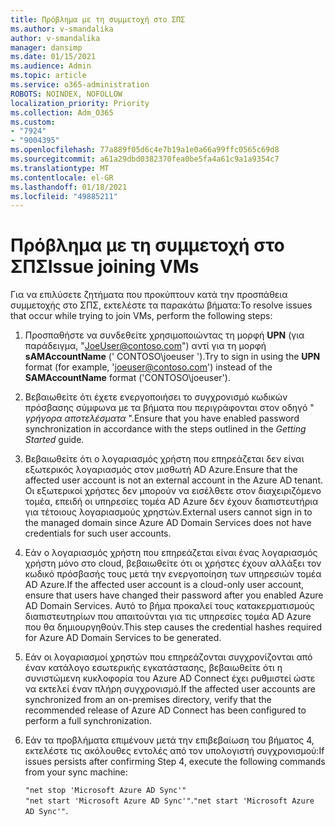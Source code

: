 ```yaml
---
title: Πρόβλημα με τη συμμετοχή στο ΣΠΣ
ms.author: v-smandalika
author: v-smandalika
manager: dansimp
ms.date: 01/15/2021
ms.audience: Admin
ms.topic: article
ms.service: o365-administration
ROBOTS: NOINDEX, NOFOLLOW
localization_priority: Priority
ms.collection: Adm_O365
ms.custom:
- "7924"
- "9004395"
ms.openlocfilehash: 77a889f05d6c4e7b19a1e0a66a99ffc0565c69d8
ms.sourcegitcommit: a61a29dbd0382370fea0be5fa4a61c9a1a9354c7
ms.translationtype: MT
ms.contentlocale: el-GR
ms.lasthandoff: 01/18/2021
ms.locfileid: "49885211"
---
```

# <a name="issue-joining-vms"></a><span data-ttu-id="a2805-102">Πρόβλημα με τη συμμετοχή στο ΣΠΣ</span><span class="sxs-lookup"><span data-stu-id="a2805-102">Issue joining VMs</span></span>

<span data-ttu-id="a2805-103">Για να επιλύσετε ζητήματα που προκύπτουν κατά την προσπάθεια συμμετοχής στο ΣΠΣ, εκτελέστε τα παρακάτω βήματα:</span><span class="sxs-lookup"><span data-stu-id="a2805-103">To resolve issues that occur while trying to join VMs, perform the following steps:</span></span>

1. <span data-ttu-id="a2805-104">Προσπαθήστε να συνδεθείτε χρησιμοποιώντας τη μορφή **UPN** (για παράδειγμα, "JoeUser@contoso.com") αντί για τη μορφή **sAMAccountName** (' CONTOSO\joeuser ').</span><span class="sxs-lookup"><span data-stu-id="a2805-104">Try to sign in using the **UPN** format (for example, 'joeuser@contoso.com') instead of the **SAMAccountName** format ('CONTOSO\joeuser').</span></span>
2. <span data-ttu-id="a2805-105">Βεβαιωθείτε ότι έχετε ενεργοποιήσει το συγχρονισμό κωδικών πρόσβασης σύμφωνα με τα βήματα που περιγράφονται στον οδηγό " *γρήγορα αποτελέσματα* ".</span><span class="sxs-lookup"><span data-stu-id="a2805-105">Ensure that you have enabled password synchronization in accordance with the steps outlined in the *Getting Started* guide.</span></span>
3. <span data-ttu-id="a2805-106">Βεβαιωθείτε ότι ο λογαριασμός χρήστη που επηρεάζεται δεν είναι εξωτερικός λογαριασμός στον μισθωτή AD Azure.</span><span class="sxs-lookup"><span data-stu-id="a2805-106">Ensure that the affected user account is not an external account in the Azure AD tenant.</span></span> <span data-ttu-id="a2805-107">Οι εξωτερικοί χρήστες δεν μπορούν να εισέλθετε στον διαχειριζόμενο τομέα, επειδή οι υπηρεσίες τομέα AD Azure δεν έχουν διαπιστευτήρια για τέτοιους λογαριασμούς χρηστών.</span><span class="sxs-lookup"><span data-stu-id="a2805-107">External users cannot sign in to the managed domain since Azure AD Domain Services does not have credentials for such user accounts.</span></span>
4. <span data-ttu-id="a2805-108">Εάν ο λογαριασμός χρήστη που επηρεάζεται είναι ένας λογαριασμός χρήστη μόνο στο cloud, βεβαιωθείτε ότι οι χρήστες έχουν αλλάξει τον κωδικό πρόσβασής τους μετά την ενεργοποίηση των υπηρεσιών τομέα AD Azure.</span><span class="sxs-lookup"><span data-stu-id="a2805-108">If the affected user account is a cloud-only user account, ensure that users have changed their password after you enabled Azure AD Domain Services.</span></span> <span data-ttu-id="a2805-109">Αυτό το βήμα προκαλεί τους κατακερματισμούς διαπιστευτηρίων που απαιτούνται για τις υπηρεσίες τομέα AD Azure που θα δημιουργηθούν.</span><span class="sxs-lookup"><span data-stu-id="a2805-109">This step causes the credential hashes required for Azure AD Domain Services to be generated.</span></span>
5. <span data-ttu-id="a2805-110">Εάν οι λογαριασμοί χρηστών που επηρεάζονται συγχρονίζονται από έναν κατάλογο εσωτερικής εγκατάστασης, βεβαιωθείτε ότι η συνιστώμενη κυκλοφορία του Azure AD Connect έχει ρυθμιστεί ώστε να εκτελεί έναν πλήρη συγχρονισμό.</span><span class="sxs-lookup"><span data-stu-id="a2805-110">If the affected user accounts are synchronized from an on-premises directory, verify that the recommended release of Azure AD Connect has been configured to perform a full synchronization.</span></span>
6. <span data-ttu-id="a2805-111">Εάν τα προβλήματα επιμένουν μετά την επιβεβαίωση του βήματος 4, εκτελέστε τις ακόλουθες εντολές από τον υπολογιστή συγχρονισμού:</span><span class="sxs-lookup"><span data-stu-id="a2805-111">If issues persists after confirming Step 4, execute the following commands from your sync machine:</span></span>
 
     `"net stop 'Microsoft Azure AD Sync'"`  
     <span data-ttu-id="a2805-112">`"net start 'Microsoft Azure AD Sync'"`.</span><span class="sxs-lookup"><span data-stu-id="a2805-112">`"net start 'Microsoft Azure AD Sync'"`.</span></span>